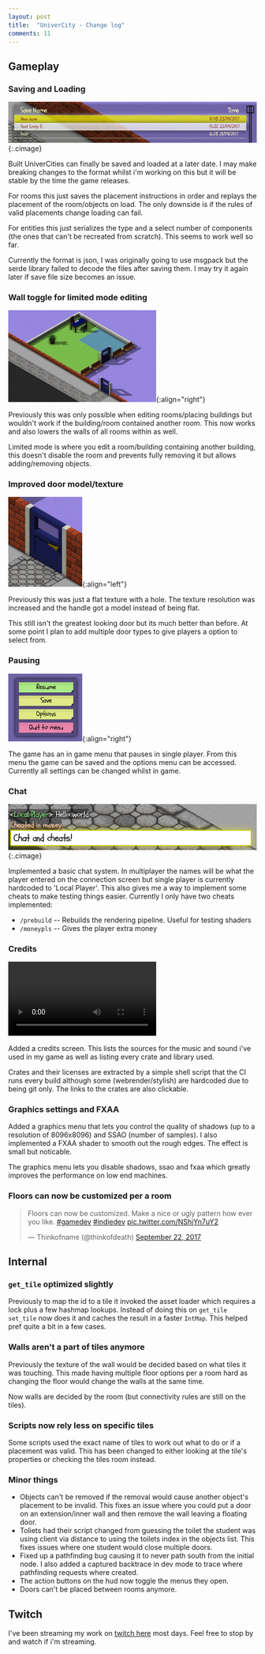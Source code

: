 ```yaml
---
layout: post
title:  "UniverCity - Change log"
comments: 11
---
```


## Gameplay

### Saving and Loading

![Save file list](/img/load-list.jpg){:.cimage}

Built UniverCities can finally be saved and loaded at a later date.
I may make breaking changes to the format whilst i'm working on this
but it will be stable by the time the game releases.

For rooms this just saves the placement instructions in order and replays
the placement of the room/objects on load. The only downside is if the rules
of valid placements change loading can fail.

For entities this just serializes the type and a select number of components
(the ones that can't be recreated from scratch). This seems to work well
so far.

Currently the format is json, I was originally going to use msgpack but
the serde library failed to decode the files after saving them. I may
try it again later if save file size becomes an issue.

### Wall toggle for limited mode editing

![Limited mode walls being lowered](/img/limited-walls.jpg){:align="right"}

Previously this was only possible when editing rooms/placing buildings but
wouldn't work if the building/room contained another room. This now works
and also lowers the walls of all rooms within as well.

Limited mode is where you edit a room/building containing
another building, this doesn't disable the room and prevents fully removing it
but allows adding/removing objects.

### Improved door model/texture

![New door look](/img/new-door.jpg){:align="left"}

Previously this was just a flat texture with a hole. The texture resolution
was increased and the handle got a model instead of being flat.

This still isn't the greatest looking door but its much better than before.
At some point I plan to add multiple door types to give players a option to select
from.

### Pausing

![Pause Menu](/img/pause.jpg){:align="right"}

The game has an in game menu that pauses in single player. From this
menu the game can be saved and the options menu can be accessed.
Currently all settings can be changed whilst in game.

### Chat

![Chat system](/img/chat.jpg){:.cimage}

Implemented a basic chat system. In multiplayer the names will be what
the player entered on the connection screen but single player is currently
hardcoded to 'Local Player'. This also gives me a way to implement some
cheats to make testing things easier. Currently I only have two cheats
implemented:

* `/prebuild` -- Rebuilds the rendering pipeline. Useful for testing shaders
* `/moneypls` -- Gives the player extra money

### Credits

<video loop autoplay>
  <source src="/vid/credits.webm" type="video/webm">
  <source src="/vid/credits.mp4" type="video/mp4">
</video>

Added a credits screen. This lists the sources for the music and sound i've
used in my game as well as listing every crate and library used.

Crates and their licenses are extracted by a simple shell script that the
CI runs every build although some (webrender/stylish) are hardcoded due to
being git only. The links to the crates are also clickable.

### Graphics settings and FXAA

Added a graphics menu that lets you control the quality of shadows (up to a
resolution of 8096x8096) and SSAO (number of samples). I also implemented
a FXAA shader to smooth out the rough edges. The effect is small but noticable.

The graphics menu lets you disable shadows, ssao and fxaa which greatly improves
the performance on low end machines.

### Floors can now be customized per a room

<blockquote class="twitter-tweet" data-lang="en"><p lang="en" dir="ltr">Floors can now be customized. Make a nice or ugly pattern how ever you like. <a href="https://twitter.com/hashtag/gamedev?src=hash">#gamedev</a> <a href="https://twitter.com/hashtag/indiedev?src=hash">#indiedev</a> <a href="https://t.co/NShjYn7uY2">pic.twitter.com/NShjYn7uY2</a></p>&mdash; Thinkofname (@thinkofdeath) <a href="https://twitter.com/thinkofdeath/status/911243216963457024">September 22, 2017</a></blockquote>
<script async src="//platform.twitter.com/widgets.js" charset="utf-8"></script>

## Internal

### `get_tile` optimized slightly

Previously to map the id to a tile it invoked the asset loader which requires
a lock plus a few hashmap lookups. Instead of doing this on `get_tile` `set_tile`
now does it and caches the result in a faster `IntMap`. This helped pref quite a
bit in a few cases.

### Walls aren't a part of tiles anymore

Previously the texture of the wall would be decided based on what tiles it was
touching. This made having multiple floor options per a room hard as changing
the floor would change the walls at the same time.

Now walls are decided by the room (but connectivity rules are still on the tiles).

### Scripts now rely less on specific tiles

Some scripts used the exact name of tiles to work out what to do or if a placement
was valid. This has been changed to either looking at the tile's properties or
checking the tiles room instead.

### Minor things

* Objects can't be removed if the removal would cause another object's
  placement to be invalid.
  This fixes an issue where you could put a door on an extension/inner wall
  and then remove the wall leaving a floating door.
* Toliets had their script changed from guessing the toilet the student
  was using client via distance to using the toilets index in the objects
  list. This fixes issues where one student would close multiple doors.
* Fixed up a pathfinding bug causing it to never path south from the initial node.
  I also added a captured backtrace in dev mode to trace where pathfinding requests
  where created.
* The action buttons on the hud now toggle the menus they open.
* Doors can't be placed between rooms anymore.

## Twitch

I've been streaming my work on [twitch here][twitch] most days.
Feel free to stop by and watch if i'm streaming.

<script async src="//platform.twitter.com/widgets.js" charset="utf-8"></script>

[twitch]: https://www.twitch.tv/thinkofname